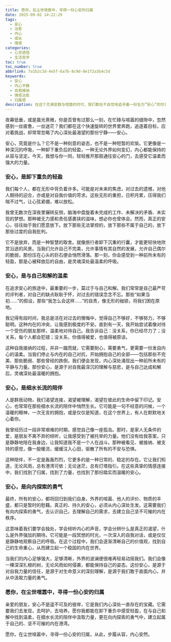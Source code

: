 ```yaml
---
title: 愿你，在尘世喧嚣中，寻得一份心安的归属
date: 2025-09-02 14:22:29
tags:
  - 安心
  - 治愈
  - 内心
  - 成长
  - 情感
categories:
  - 心灵感悟
  - 生活哲学
toc: true
toc_number: true
abbrlink: 7a1b2c3d-4e5f-6a7b-8c9d-0e1f2a3b4c5d
keywords:
  - 安心
  - 内心平静
  - 自我接纳
  - 情感治愈
  - 归属感
description: 在这个充满变数与喧嚣的时代，我们都在不自觉地追寻着一份名为“安心”的珍贵感受。它不是逃避，而是与自我、与世界温柔和解的智慧。本文将带你深入探索安心的真谛，从卸下重负到与自己和解，从细水长流的陪伴到向内探索的勇气，愿你也能在字里行间，找到那份属于自己的、温暖而坚定的心安。
---
```


夜幕低垂，或是晨光熹微，你是否曾有过那么一刻，在忙碌与喧嚣的缝隙中，忽然感到一丝疲惫，一丝迷茫？我们都在这个快速旋转的世界里奔跑，追逐着目标，应对着挑战，却常常忽略了内心深处最渴望的那份宁静——安心。

安心，究竟是什么？它不是一种刻意的姿态，也不是一种短暂的欢愉。它更像是一种深沉的呼吸，一种卸下重负后的轻盈，一种无论外界如何变幻，内心都能保持的从容与坚定。今天，我想与你一同，轻轻推开那扇通往安心的门，去感受它温柔而强大的力量。

### 安心，是卸下重负的轻盈

我们每个人，都在无形中背负着许多。可能是对未来的焦虑，对过去的遗憾，对他人期待的迎合，亦或是对自我价值的苛求。这些无形的重担，日积月累，压得我们喘不过气，让心弦紧绷，难以放松。

我曾无数次在深夜里辗转反侧，脑海中盘旋着未完成的工作、未解决的矛盾、未实现的梦想。那种被无力感和责任感裹挟的滋味，想必你也曾体会。然而，真正的安心，往往始于我们愿意放下。放下那些无法掌控的，放下那些不属于自己的，放下那些过度的自我批判。

它不是放弃，而是一种智慧的取舍。就像旅行者卸下沉重的行囊，才能更轻快地欣赏沿途的风景。当我们允许自己不完美，允许事情有其自然的发展，允许自己偶尔的脆弱，那份压在心头的巨石便会悄然滑落。那一刻，你会感受到一种前所未有的轻盈，那是心被释放后的自由，是灵魂深处最温柔的呼吸。

### 安心，是与自己和解的温柔

在追求安心的旅途中，最重要的一步，莫过于与自己和解。我们常常是自己最严苛的评判者，对自己的缺点耿耿于怀，对过去的错误念念不忘。那些“如果当初……”的假设，那些“我怎么会这样……”的自责，像无形的枷锁，将我们困在原地。

我记得有段时间，我总是活在对过去的懊悔中，觉得自己不够好，不够努力，不够聪明。这种内在的冲突，让我感到极度的不安。直到有一天，我开始尝试着像对待一个受伤的朋友那样，温柔地对待自己。我告诉自己：没关系，你已经尽力了；没关系，每个人都会犯错；没关系，你值得被爱，也值得被原谅。

这种自我接纳的过程，并非一蹴而就，它需要耐心，需要勇气，更需要一份发自内心的温柔。当我们停止与内在的自己对抗，开始拥抱自己的全部——包括那些不完美、那些脆弱、那些曾经的跌倒，我们便会发现，内心深处涌现出一种前所未有的平静与力量。那份安心，是源于对自我最深沉的理解与慈悲，是与自己达成和解后，灵魂深处最温暖的拥抱。

### 安心，是细水长流的陪伴

人是群居动物，我们渴望连接，渴望被理解，渴望在彼此的生命中留下印记。安心，也常常在那些细水长流的陪伴中悄然生长。它可能是一句不经意的问候，一个温暖的眼神，一次无言的拥抱，或是仅仅是知道，在这个世界上，有人在默默地关心着你。

我曾经历过一段非常艰难的时期，感觉自己像一座孤岛。那时，是家人无条件的爱，是朋友不离不弃的倾听，让我感受到了被托举的力量。他们没有给我答案，只是静静地陪在我身边，让我知道我不是一个人在战斗。那种被看见、被接纳、被支持的感觉，像一股暖流，缓缓注入心田，驱散了所有的不安与恐惧。

这种陪伴，不一定是轰轰烈烈，它更多的是一种日常的、稳定的存在。它让我们知道，无论风雨，总有港湾可依；无论迷茫，总有灯塔指引。在这些真挚的情感连接中，我们找到了归属，找到了力量，也找到了那份踏实而温暖的安心。

### 安心，是向内探索的勇气

最终，所有的安心，都将回归到我们自身。外界的喧嚣、他人的评价、物质的丰盛，都只是暂时的慰藉。真正的、持久的安心，必须从内心深处生发。这需要我们有向内探索的勇气，去认识自己，去理解自己的需求，去建立自己坚不可摧的内在秩序。

这意味着我们要学会独处，学会倾听内心的声音，学会分辨什么是真正的渴望，什么是外界强加的期待。它可能是一段冥想的时光，一次深入的自我对话，或是仅仅是静静地观察自己的呼吸。在这个过程中，我们会逐渐清晰自己的价值观，找到自己的生命重心，从而建立起一个稳固的内在世界。

当我们的内心足够强大，足够清晰，外界的波澜便很难再轻易动摇我们。我们会像一棵深深扎根的树，无论风雨如何侵袭，都能保持自己的姿态。这份安心，是源于对自我力量的信任，是源于对生命意义的深刻理解，是源于我们敢于直面内心，并从中汲取力量的勇气。

### 愿你，在尘世喧嚣中，寻得一份心安的归属

亲爱的朋友，安心不是遥不可及的彼岸，它是我们内心深处一直存在的宝藏。它需要我们去发现，去呵护，去培养。愿你我都能在卸下重负中感受轻盈，在与自己和解中找到温柔，在细水长流的陪伴中汲取力量，更在向内探索的勇气中，建立起属于自己的、坚不可摧的内在港湾。

愿你，在尘世喧嚣中，寻得一份心安的归属，从此，步履从容，内心安然。